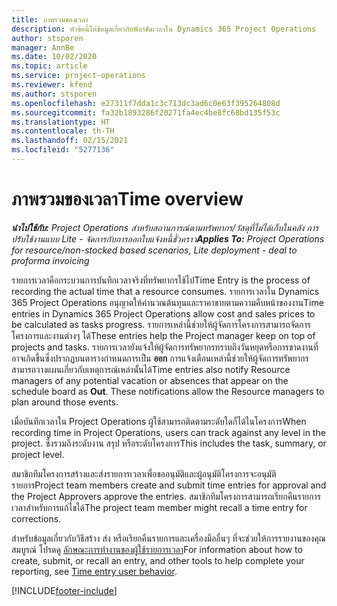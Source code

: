 ```yaml
---
title: ภาพรวมของเวลา
description: หัวข้อนี้ให้ข้อมูลเกี่ยวกับฟังก์ชันเวลาใน Dynamics 365 Project Operations
author: stsporen
manager: AnnBe
ms.date: 10/02/2020
ms.topic: article
ms.service: project-operations
ms.reviewer: kfend
ms.author: stsporen
ms.openlocfilehash: e27311f7dda1c3c713dc3ad6c0e63f395264808d
ms.sourcegitcommit: fa32b1893286f20271fa4ec4be8fc68bd135f53c
ms.translationtype: HT
ms.contentlocale: th-TH
ms.lasthandoff: 02/15/2021
ms.locfileid: "5277136"
---
```

# <a name="time-overview"></a><span data-ttu-id="6ce0f-103">ภาพรวมของเวลา</span><span class="sxs-lookup"><span data-stu-id="6ce0f-103">Time overview</span></span>

<span data-ttu-id="6ce0f-104">_**นำไปใช้กับ:** Project Operations สำหรับสถานการณ์ตามทรัพยากร/วัสดุที่ไม่ได้เก็บในคลัง การปรับใช้งานแบบ Lite - จัดการกับการออกใบแจ้งหนี้ชั่วคราว_</span><span class="sxs-lookup"><span data-stu-id="6ce0f-104">_**Applies To:** Project Operations for resource/non-stocked based scenarios, Lite deployment - deal to proforma invoicing_</span></span>

<span data-ttu-id="6ce0f-105">รายการเวลาคือกระบวนการบันทึกเวลาจริงที่ทรัพยากรใช้ไป</span><span class="sxs-lookup"><span data-stu-id="6ce0f-105">Time Entry is the process of recording the actual time that a resource consumes.</span></span> <span data-ttu-id="6ce0f-106">รายการเวลาใน Dynamics 365 Project Operations อนุญาตให้คำนวณต้นทุนและราคาขายตามความคืบหน้าของงาน</span><span class="sxs-lookup"><span data-stu-id="6ce0f-106">Time entries in Dynamics 365 Project Operations allow cost and sales prices to be calculated as tasks progress.</span></span> <span data-ttu-id="6ce0f-107">รายการเหล่านี้ช่วยให้ผู้จัดการโครงการสามารถจัดการโครงการและงานต่างๆ ได้</span><span class="sxs-lookup"><span data-stu-id="6ce0f-107">These entries help the Project manager keep on top of projects and tasks.</span></span> <span data-ttu-id="6ce0f-108">รายการเวลายังแจ้งให้ผู้จัดการทรัพยากรทราบถึงวันหยุดหรือการขาดงานที่อาจเกิดขึ้นซึ่งปรากฏบนตารางกำหนดการเป็น **ออก** การแจ้งเตือนเหล่านี้ช่วยให้ผู้จัดการทรัพยากรสามารถวางแผนเกี่ยวกับเหตุการณ์เหล่านั้นได้</span><span class="sxs-lookup"><span data-stu-id="6ce0f-108">Time entries also notify Resource managers of any potential vacation or absences that appear on the schedule board as **Out**. These notifications allow the Resource managers to plan around those events.</span></span>

<span data-ttu-id="6ce0f-109">เมื่อบันทึกเวลาใน Project Operations ผู้ใช้สามารถติดตามระดับใดก็ได้ในโครงการ</span><span class="sxs-lookup"><span data-stu-id="6ce0f-109">When recording time in Project Operations, users can track against any level in the project.</span></span> <span data-ttu-id="6ce0f-110">ซึ่งรวมถึงระดับงาน สรุป หรือระดับโครงการ</span><span class="sxs-lookup"><span data-stu-id="6ce0f-110">This includes the task, summary, or project level.</span></span>

<span data-ttu-id="6ce0f-111">สมาชิกทีมโครงการสร้างและส่งรายการเวลาเพื่อขออนุมัติและผู้อนุมัติโครงการจะอนุมัติรายการ</span><span class="sxs-lookup"><span data-stu-id="6ce0f-111">Project team members create and submit time entries for approval and the Project Approvers approve the entries.</span></span> <span data-ttu-id="6ce0f-112">สมาชิกทีมโครงการสามารถเรียกคืนรายการเวลาสำหรับการแก้ไขได้</span><span class="sxs-lookup"><span data-stu-id="6ce0f-112">The project team member might recall a time entry for corrections.</span></span>

<span data-ttu-id="6ce0f-113">สำหรับข้อมูลเกี่ยวกับวิธีสร้าง ส่ง หรือเรียกคืนรายการและเครื่องมืออื่นๆ ที่จะช่วยให้การรายงานของคุณสมบูรณ์ โปรดดู [ลักษณะการทำงานของผู้ใช้รายการเวลา](ui-behavior-time.md)</span><span class="sxs-lookup"><span data-stu-id="6ce0f-113">For information about how to create, submit, or recall an entry, and other tools to help complete your reporting, see [Time entry user behavior](ui-behavior-time.md).</span></span>



[!INCLUDE[footer-include](../includes/footer-banner.md)]